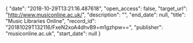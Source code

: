 {
  "date": "2018-10-29T13:21:16.487618", 
  "open_access": false, 
  "target_url": "http://www.musiconline.ac.uk/", 
  "description": "", 
  "end_date": null, 
  "title": "Music Libraries Online", 
  "record_id": "20181029T132116/FxeN2xoA4dhvB9+m1gzhpw==", 
  "publisher": "musiconline.ac.uk", 
  "start_date": null
}


